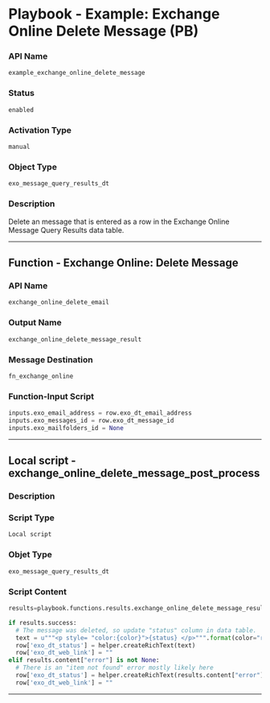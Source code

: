 <!--
    DO NOT MANUALLY EDIT THIS FILE
    THIS FILE IS AUTOMATICALLY GENERATED WITH resilient-sdk codegen
    Generated with resilient-sdk v49.0.4423
-->

# Playbook - Example: Exchange Online Delete Message (PB)

### API Name
`example_exchange_online_delete_message`

### Status
`enabled`

### Activation Type
`manual`

### Object Type
`exo_message_query_results_dt`

### Description
Delete an message that is entered as a row in the Exchange Online Message Query Results data table.


---
## Function - Exchange Online: Delete Message

### API Name
`exchange_online_delete_email`

### Output Name
`exchange_online_delete_message_result`

### Message Destination
`fn_exchange_online`

### Function-Input Script
```python
inputs.exo_email_address = row.exo_dt_email_address
inputs.exo_messages_id = row.exo_dt_message_id
inputs.exo_mailfolders_id = None
```

---

## Local script - exchange_online_delete_message_post_process

### Description


### Script Type
`Local script`

### Objet Type
`exo_message_query_results_dt`

### Script Content
```python
results=playbook.functions.results.exchange_online_delete_message_result

if results.success:
  # The message was deleted, so update "status" column in data table.
  text = u"""<p style= "color:{color}">{status} </p>""".format(color="red", status="Deleted")
  row['exo_dt_status'] = helper.createRichText(text)
  row['exo_dt_web_link'] = ""
elif results.content["error"] is not None: 
  # There is an "item not found" error mostly likely here
  row['exo_dt_status'] = helper.createRichText(results.content["error"]["code"])
  row['exo_dt_web_link'] = ""
```

---
